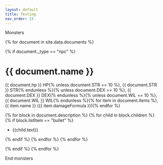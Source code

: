 ```yaml
---
layout: default
title: Testing
nav_order: 15
---
```


Monsters

{% for document in site.data.documents %}

{% if document._type == "npc" %}

# {{ document.name }}

{{ document.hp }} HP{% unless document.STR == 10 %}, {{ document.STR }} STR{% endunless %}{% unless document.DEX == 10 %}, {{ document.DEX }} DEX{% endunless %}{% unless document.WIL == 10 %}, {{ document.WIL }} WIL{% endunless %}{% for item in document.items %}, {{ item.name }} ({{ item.damageFormula }}){% endfor %}

{% for block in document.description %}
{% for child in block.children %}
{% if block.listItem == "bullet" %}

- {{child.text}}

{% endif %}
{% endfor %}
{% endfor %}

{% endif %}
{% endfor %}

End monsters
